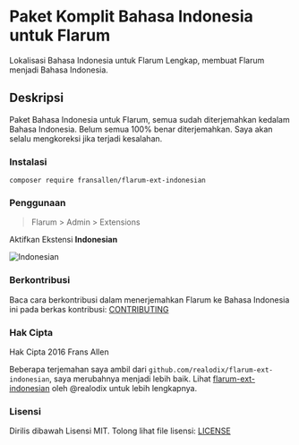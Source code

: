 # Paket Komplit Bahasa Indonesia untuk Flarum

Lokalisasi Bahasa Indonesia untuk Flarum Lengkap, membuat Flarum menjadi Bahasa Indonesia.

## Deskripsi

Paket Bahasa Indonesia untuk Flarum, semua sudah diterjemahkan kedalam Bahasa Indonesia. Belum semua 100% benar diterjemahkan. Saya akan selalu mengkoreksi jika terjadi kesalahan.

### Instalasi

```
composer require fransallen/flarum-ext-indonesian
```

### Penggunaan

> Flarum > Admin > Extensions

Aktifkan Ekstensi **Indonesian**

![Indonesian](https://storage.googleapis.com/fransallencom.appspot.com/images/flarum-ext-indonesian.png)

### Berkontribusi

Baca cara berkontribusi dalam menerjemahkan Flarum ke Bahasa Indonesia ini pada berkas kontribusi: [CONTRIBUTING](https://github.com/fransallen/flarum-ext-indonesian/blob/master/CONTRIBUTING.md)

### Hak Cipta

Hak Cipta 2016 Frans Allen

Beberapa terjemahan saya ambil dari `github.com/realodix/flarum-ext-indonesian`, saya merubahnya menjadi lebih baik. Lihat [flarum-ext-indonesian](https://github.com/realodix/flarum-ext-indonesian) oleh @realodix untuk lebih lengkapnya.

### Lisensi

Dirilis dibawah Lisensi MIT. Tolong lihat file lisensi: [LICENSE](https://github.com/fransallen/flarum-ext-indonesian/blob/master/LICENSE)
